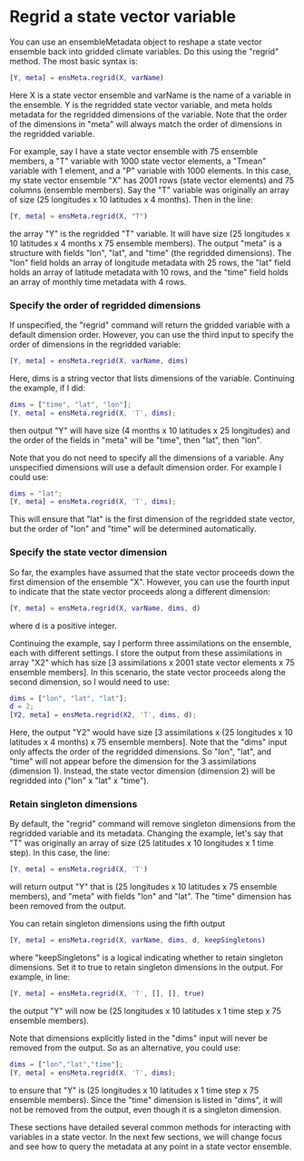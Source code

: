 # Regrid a state vector variable

You can use an ensembleMetadata object to reshape a state vector ensemble back into gridded climate variables. Do this using the "regrid" method. The most basic syntax is:
```matlab
[Y, meta] = ensMeta.regrid(X, varName)
```
Here X is a state vector ensemble and varName is the name of a variable in the ensemble. Y is the regridded state vector variable, and meta holds metadata for the regridded dimensions of the variable. Note that the order of the dimensions in "meta" will always match the order of dimensions in the regridded variable.

For example, say I have a state vector ensemble with 75 ensemble members, a "T" variable with 1000 state vector elements, a "Tmean" variable with 1 element, and a "P" variable with 1000 elements. In this case, my state vector ensemble "X" has 2001 rows (state vector elements) and 75 columns (ensemble members). Say the "T" variable was originally an array of size (25 longitudes x 10 latitudes x 4 months). Then in the line:
```matlab
[Y, meta] = ensMeta.regrid(X, "T")
```
the array "Y" is the regridded "T" variable. It will have size (25 longitudes x 10 latitudes x 4 months x 75 ensemble members). The output "meta" is a structure with fields "lon", "lat", and "time" (the regridded dimensions). The "lon" field holds an array of longitude metadata with 25 rows, the "lat" field holds an array of latitude metadata with 10 rows, and the "time" field holds an array of monthly time metadata with 4 rows.

### Specify the order of regridded dimensions
If unspecified, the "regrid" command will return the gridded variable with a default dimension order. However, you can use the third input to specify the order of dimensions in the regridded variable:
```matlab
[Y, meta] = ensMeta.regrid(X, varName, dims)
```
Here, dims is a string vector that lists dimensions of the variable. Continuing the example, if I did:
```matlab
dims = ["time", "lat", "lon"];
[Y, meta] = ensMeta.regrid(X, 'T', dims);
```
then output "Y" will have size (4 months x 10 latitudes x 25 longitudes) and the order of the fields in "meta" will be "time", then "lat", then "lon".

Note that you do not need to specify all the dimensions of a variable. Any unspecified dimensions will use a default dimension order. For example I could use:
```matlab
dims = "lat";
[Y, meta] = ensMeta.regrid(X, 'T', dims);
```
This will ensure that "lat" is the first dimension of the regridded state vector, but the order of "lon" and "time" will be determined automatically.

### Specify the state vector dimension
So far, the examples have assumed that the state vector proceeds down the first dimension of the ensemble "X". However, you can use the fourth input to indicate that the state vector proceeds along a different dimension:
```matlab
[Y, meta] = ensMeta.regrid(X, varName, dims, d)
```
where d is a positive integer.

Continuing the example, say I perform three assimilations on the ensemble, each with different settings. I store the output from these assimilations in array "X2" which has size [3 assimilations x 2001 state vector elements x 75 ensemble members]. In this scenario, the state vector proceeds along the second dimension, so I would need to use:
```matlab
dims = ["lon", "lat", "lat"];
d = 2;
[Y2, meta] = ensMeta.regrid(X2, 'T', dims, d);
```
Here, the output "Y2" would have size [3 assimilations x (25 longitudes x 10 latitudes x 4 months) x 75 ensemble members]. Note that the "dims" input only affects the order of the regridded dimensions. So "lon", "lat", and "time" will not appear before the dimension for the 3 assimilations (dimension 1). Instead, the state vector dimension (dimension 2) will be regridded into ("lon" x "lat" x "time").

### Retain singleton dimensions
By default, the "regrid" command will remove singleton dimensions from the regridded variable and its metadata. Changing the example, let's say that "T" was originally an array of size (25 latitudes x 10 longitudes x 1 time step). In this case, the line:
```matlab
[Y, meta] = ensMeta.regrid(X, 'T')
```
will return output "Y" that is (25 longitudes x 10 latitudes x 75 ensemble members), and "meta" with fields "lon" and "lat". The "time" dimension has been removed from the output.

You can retain singleton dimensions using the fifth output
```matlab
[Y, meta] = ensMeta.regrid(X, varName, dims, d, keepSingletons)
```
where "keepSingletons" is a logical indicating whether to retain singleton dimensions. Set it to true to retain singleton dimensions in the output. For example, in line:
```matlab
[Y, meta] = ensMeta.regrid(X, 'T', [], [], true)
```
the output "Y" will now be (25 longitudes x 10 latitudes x 1 time step x 75 ensemble members).

Note that dimensions explicitly listed in the "dims" input will never be removed from the output. So as an alternative, you could use:
```matlab
dims = ["lon","lat","time"];
[Y, meta] = ensMeta.regrid(X, 'T', dims);
```
to ensure that "Y" is (25 longitudes x 10 latitudes x 1 time step x 75 ensemble members). Since the "time" dimension is listed in "dims", it will not be removed from the output, even though it is a singleton dimension.

These sections have detailed several common methods for interacting with variables in a state vector. In the next few sections, we will change focus and see how to query the metadata at any point in a state vector ensemble.
